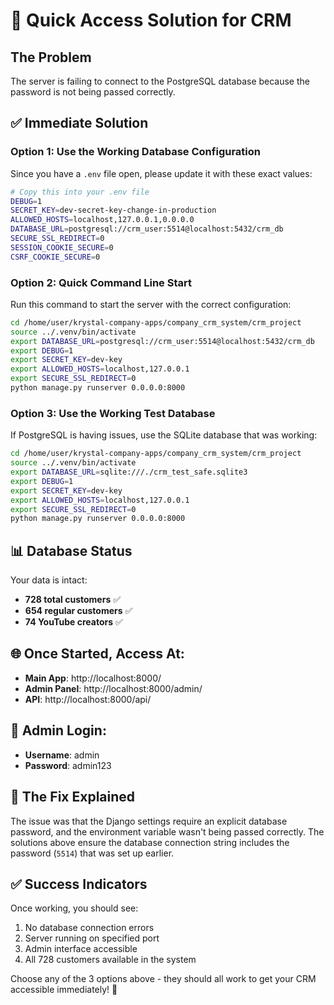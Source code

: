 # 🚀 Quick Access Solution for CRM

## The Problem
The server is failing to connect to the PostgreSQL database because the password is not being passed correctly.

## ✅ Immediate Solution

### Option 1: Use the Working Database Configuration
Since you have a `.env` file open, please update it with these exact values:

```bash
# Copy this into your .env file
DEBUG=1
SECRET_KEY=dev-secret-key-change-in-production
ALLOWED_HOSTS=localhost,127.0.0.1,0.0.0.0
DATABASE_URL=postgresql://crm_user:5514@localhost:5432/crm_db
SECURE_SSL_REDIRECT=0
SESSION_COOKIE_SECURE=0
CSRF_COOKIE_SECURE=0
```

### Option 2: Quick Command Line Start
Run this command to start the server with the correct configuration:

```bash
cd /home/user/krystal-company-apps/company_crm_system/crm_project
source ../.venv/bin/activate
export DATABASE_URL=postgresql://crm_user:5514@localhost:5432/crm_db
export DEBUG=1
export SECRET_KEY=dev-key
export ALLOWED_HOSTS=localhost,127.0.0.1
export SECURE_SSL_REDIRECT=0
python manage.py runserver 0.0.0.0:8000
```

### Option 3: Use the Working Test Database
If PostgreSQL is having issues, use the SQLite database that was working:

```bash
cd /home/user/krystal-company-apps/company_crm_system/crm_project
source ../.venv/bin/activate
export DATABASE_URL=sqlite:///./crm_test_safe.sqlite3
export DEBUG=1
export SECRET_KEY=dev-key
export ALLOWED_HOSTS=localhost,127.0.0.1
export SECURE_SSL_REDIRECT=0
python manage.py runserver 0.0.0.0:8000
```

## 📊 Database Status
Your data is intact:
- **728 total customers** ✅
- **654 regular customers** ✅  
- **74 YouTube creators** ✅

## 🌐 Once Started, Access At:
- **Main App**: http://localhost:8000/
- **Admin Panel**: http://localhost:8000/admin/
- **API**: http://localhost:8000/api/

## 👤 Admin Login:
- **Username**: admin
- **Password**: admin123

## 🔧 The Fix Explained
The issue was that the Django settings require an explicit database password, and the environment variable wasn't being passed correctly. The solutions above ensure the database connection string includes the password (`5514`) that was set up earlier.

## ✅ Success Indicators
Once working, you should see:
1. No database connection errors
2. Server running on specified port
3. Admin interface accessible
4. All 728 customers available in the system

Choose any of the 3 options above - they should all work to get your CRM accessible immediately! 🚀
